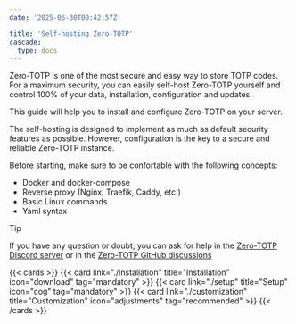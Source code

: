```yaml
---
date: '2025-06-30T00:42:57Z'

title: 'Self-hosting Zero-TOTP'
cascade:
  type: docs
---
```

Zero-TOTP is one of the most secure and easy way to store TOTP codes. For a maximum security, you can easily self-host Zero-TOTP yourself and control 100% of your data, installation, configuration and updates.

This guide will help you to install and configure Zero-TOTP on your server. 

The self-hosting is designed to implement as much as default security features as possible. However, configuration is the key to a secure and reliable Zero-TOTP instance. 

Before starting, make sure to be confortable with the following concepts:
- Docker and docker-compose
- Reverse proxy (Nginx, Traefik, Caddy, etc.)
- Basic Linux commands
- Yaml syntax

> [!tip]
> If you have any question or doubt, you can ask for help in the [Zero-TOTP Discord server](https://discord.gg/77JrdbxNZD) or in the [Zero-TOTP GitHub discussions](https://github.com/SeaweedbrainCY/zero-totp/discussions) 


{{< cards >}}
  {{< card link="./installation" title="Installation" icon="download" tag="mandatory" >}}
  {{< card link="./setup" title="Setup" icon="cog" tag="mandatory" >}}
  {{< card link="./customization" title="Customization" icon="adjustments" tag="recommended" >}}
{{< /cards >}}
